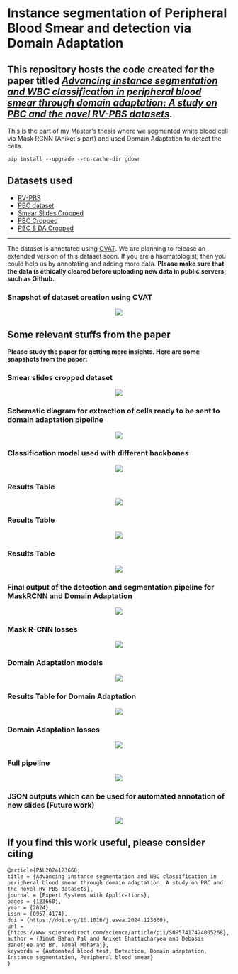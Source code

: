 # Instance segmentation of Peripheral Blood Smear and detection via Domain Adaptation

## This repository hosts the code created for the paper titled ***[Advancing instance segmentation and WBC classification in peripheral blood smear through domain adaptation: A study on PBC and the novel RV-PBS datasets](https://www.sciencedirect.com/science/article/pii/S0957417424005268?via%3Dihub#d1e3975).***

This is the part of my Master's thesis where we segmented white blood cell via Mask RCNN (Aniket's part) and 
used Domain Adaptation to detect the cells.

```
pip install --upgrade --no-cache-dir gdown
```

## Datasets used

* [RV-PBS](https://github.com/Jimut123/RV-PBS)
* [PBC dataset](https://data.mendeley.com/datasets/snkd93bnjr/1)
* [Smear Slides Cropped](https://drive.google.com/u/3/uc?id=11-s3l6Xa6VI8DB2TLCst77QbLN-TIan-)
* [PBC Cropped](https://drive.google.com/u/0/uc?id=1gSe7K_D3MKUsUCU2uRbTcXTmlSRVaAqh)
* [PBC 8 DA Cropped](https://drive.google.com/u/3/uc?id=1mjEJWpfhwtvnN7O7ZzP8dDSPjDeXY1Yy)


***

The dataset is annotated using [CVAT](https://github.com/openvinotoolkit/cvat). We are planning to release an extended version of this dataset soon. If you are a haematologist, then you could help us by annotating and adding more data. **Please make sure that the data is ethically cleared before uploading new data in public servers, such as Github.**

### Snapshot of dataset creation using CVAT 

<center>
  <img src="https://github.com/Jimut123/RV-PBS/blob/main/assets/cvat_mask_basophil.png">
</center>

## Some relevant stuffs from the paper

**Please study the paper for getting more insights. Here are some snapshots from the paper:**

### Smear slides cropped dataset

<center>
  <img src="https://github.com/Jimut123/RV-PBS/blob/main/assets/1_Smear_Slides_8_cropped.png">
</center>

### Schematic diagram for extraction of cells ready to be sent to domain adaptation pipeline

<center>
  <img src="https://github.com/Jimut123/RV-PBS/blob/main/assets/2_1_Pipeline_general.png">
</center>

### Classification model used with different backbones

<center>
  <img src="https://github.com/Jimut123/RV-PBS/blob/main/assets/2_2_Classification_pipeline.png">
</center>

### Results Table

<center>
  <img src="https://github.com/Jimut123/RV-PBS/blob/main/assets/3_8_common_classes_results.png">
</center>

### Results Table

<center>
  <img src="https://github.com/Jimut123/RV-PBS/blob/main/assets/4_pretrained_pipeline.png">
</center>

### Results Table

<center>
  <img src="https://github.com/Jimut123/RV-PBS/blob/main/assets/5_1_Smear_Slides_8_pretrained.png">
</center>

### Final output of the detection and segmentation pipeline for MaskRCNN and Domain Adaptation

<center>
  <img src="https://github.com/Jimut123/RV-PBS/blob/main/assets/5_2_MaskRCNN_DA.png">
</center>

### Mask R-CNN losses

<center>
  <img src="https://github.com/Jimut123/RV-PBS/blob/main/assets/5_3_MaskRCNN_losses.png">
</center>

### Domain Adaptation models

<center>
  <img src="https://github.com/Jimut123/RV-PBS/blob/main/assets/6_DA_model.png">
</center>

### Results Table for Domain Adaptation

<center>
  <img src="https://github.com/Jimut123/RV-PBS/blob/main/assets/7_DA_results.png">
</center>

### Domain Adaptation losses

<center>
  <img src="https://github.com/Jimut123/RV-PBS/blob/main/assets/8_DA_metrics.png">
</center>

### Full pipeline

<center>
  <img src="https://github.com/Jimut123/RV-PBS/blob/main/assets/9_DA_pipeline.png">
</center>

### JSON outputs which can be used for automated annotation of new slides (Future work)

<center>
  <img src="https://github.com/Jimut123/RV-PBS/blob/main/assets/10_json_outputs.png">
</center>


## If you find this work useful, please consider citing

```
@article{PAL2024123660,
title = {Advancing instance segmentation and WBC classification in peripheral blood smear through domain adaptation: A study on PBC and the novel RV-PBS datasets},
journal = {Expert Systems with Applications},
pages = {123660},
year = {2024},
issn = {0957-4174},
doi = {https://doi.org/10.1016/j.eswa.2024.123660},
url = {https://www.sciencedirect.com/science/article/pii/S0957417424005268},
author = {Jimut Bahan Pal and Aniket Bhattacharyea and Debasis Banerjee and Br. Tamal Maharaj},
keywords = {Automated blood test, Detection, Domain adaptation, Instance segmentation, Peripheral blood smear}
}
```
